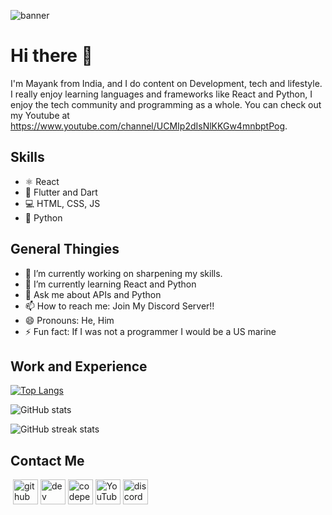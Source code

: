 ![banner](https://github.com/MayankVaswani100/Mayankvaswani100/blob/main/github-banner.png)
# Hi there 👋
I'm Mayank from India, and I do content on Development, tech and lifestyle. I really enjoy learning languages and frameworks like React and Python, I enjoy the tech community and programming as a whole. You can check out my Youtube at https://www.youtube.com/channel/UCMIp2dIsNlKKGw4mnbptPog.

## Skills
* ⚛ React
* 📱 Flutter and Dart
* 💻 HTML, CSS, JS
* 🐍 Python

## General Thingies
- 🔭 I’m currently working on sharpening my skills. 
- 🌱 I’m currently learning React and Python 
- 💬 Ask me about APIs and Python 
- 📫 How to reach me: Join My Discord Server!! 
- 😄 Pronouns: He, Him 
- ⚡ Fun fact: If I was not a programmer I would be a US marine 

## Work and Experience

[![Top Langs](https://github-readme-stats.vercel.app/api/top-langs/?username=MayankVaswani100)](https://github.com/anuraghazra/github-readme-stats)

![GitHub stats](https://github-readme-stats.vercel.app/api?username=MayankVaswani100&show_icons=true)  

![GitHub streak stats](https://github-readme-streak-stats.herokuapp.com/?user=MayankVaswani100)  

## Contact Me
&nbsp;[<img src='https://cdn.jsdelivr.net/npm/simple-icons@3.0.1/icons/github.svg' alt='github' height='40'>](https://github.com/MayankVaswani100)&nbsp;[<img src='https://cdn.jsdelivr.net/npm/simple-icons@3.0.1/icons/dev-dot-to.svg' alt='dev' height='40'>](https://dev.to/mayankvaswani100)&nbsp;[<img src='https://cdn.jsdelivr.net/npm/simple-icons@3.0.1/icons/codepen.svg' alt='codepen' height='40'>](https://codepen.io/mayankvaswani100)&nbsp;[<img src='https://cdn.jsdelivr.net/npm/simple-icons@3.0.1/icons/youtube.svg' alt='YouTube' height='40'>](https://www.youtube.com/channel/UCMIp2dIsNlKKGw4mnbptPog)&nbsp;[<img src='https://cdn.jsdelivr.net/npm/simple-icons@3.0.1/icons/discord.svg' alt='discord' height='40'>](https://discord.gg/nZTfXVkwg7)&nbsp;
